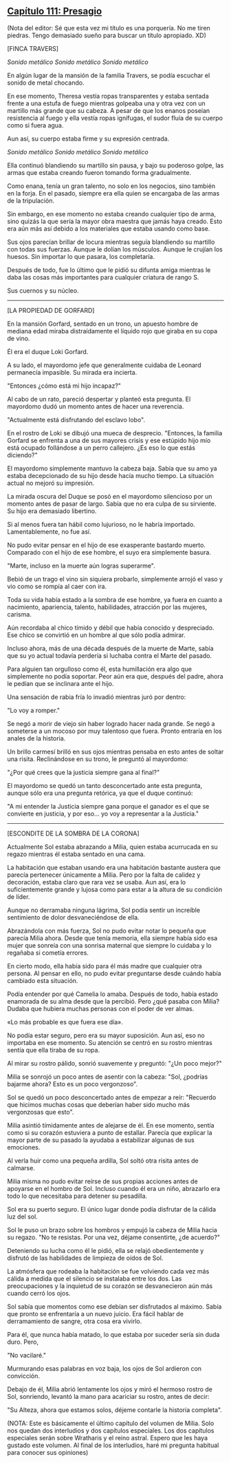 
## [Capítulo 111: Presagio](https://novelnext.dramanovels.io/nc/son-of-the-hero-king/chapter-111-foreshadowing "Capítulo 111: Presagio")


(Nota del editor: Sé que esta vez mi título es una porquería. No me tiren piedras. Tengo demasiado sueño para buscar un título apropiado. XD)

[FINCA TRAVERS]

*Sonido metálico* *Sonido metálico* *Sonido metálico*

En algún lugar de la mansión de la familia Travers, se podía escuchar el sonido de metal chocando.

En ese momento, Theresa vestía ropas transparentes y estaba sentada frente a una estufa de fuego mientras golpeaba una y otra vez con un martillo más grande que su cabeza. A pesar de que los enanos poseían resistencia al fuego y ella vestía ropas ignífugas, el sudor fluía de su cuerpo como si fuera agua.

Aun así, su cuerpo estaba firme y su expresión centrada.

*Sonido metálico* *Sonido metálico* *Sonido metálico*

Ella continuó blandiendo su martillo sin pausa, y bajo su poderoso golpe, las armas que estaba creando fueron tomando forma gradualmente.

Como enana, tenía un gran talento, no solo en los negocios, sino también en la forja. En el pasado, siempre era ella quien se encargaba de las armas de la tripulación. 

Sin embargo, en ese momento no estaba creando cualquier tipo de arma, sino quizás la que sería la mayor obra maestra que jamás haya creado. Esto era aún más así debido a los materiales que estaba usando como base.

Sus ojos parecían brillar de locura mientras seguía blandiendo su martillo con todas sus fuerzas. Aunque le dolían los músculos. Aunque le crujían los huesos. Sin importar lo que pasara, los completaría.

Después de todo, fue lo último que le pidió su difunta amiga mientras le daba las cosas más importantes para cualquier criatura de rango S.

Sus cuernos y su núcleo.

-----

[LA PROPIEDAD DE GORFARD]

En la mansión Gorfard, sentado en un trono, un apuesto hombre de mediana edad miraba distraídamente el líquido rojo que giraba en su copa de vino. 

Él era el duque Loki Gorfard. 

A su lado, el mayordomo jefe que generalmente cuidaba de Leonard permanecía impasible. Su mirada era incierta.

"Entonces ¿cómo está mi hijo incapaz?"

Al cabo de un rato, pareció despertar y planteó esta pregunta. El mayordomo dudó un momento antes de hacer una reverencia.

"Actualmente está disfrutando del esclavo lobo".

En el rostro de Loki se dibujó una mueca de desprecio. "Entonces, la familia Gorfard se enfrenta a una de sus mayores crisis y ese estúpido hijo mío está ocupado follándose a un perro callejero. ¿Es eso lo que estás diciendo?"

El mayordomo simplemente mantuvo la cabeza baja. Sabía que su amo ya estaba decepcionado de su hijo desde hacía mucho tiempo. La situación actual no mejoró su impresión.

La mirada oscura del Duque se posó en el mayordomo silencioso por un momento antes de pasar de largo. Sabía que no era culpa de su sirviente. Su hijo era demasiado libertino.

Si al menos fuera tan hábil como lujurioso, no le habría importado. Lamentablemente, no fue así.

No pudo evitar pensar en el hijo de ese exasperante bastardo muerto. Comparado con el hijo de ese hombre, el suyo era simplemente basura.

"Marte, incluso en la muerte aún logras superarme".

Bebió de un trago el vino sin siquiera probarlo, simplemente arrojó el vaso y vio como se rompía al caer con ira.

Toda su vida había estado a la sombra de ese hombre, ya fuera en cuanto a nacimiento, apariencia, talento, habilidades, atracción por las mujeres, carisma.

Aún recordaba al chico tímido y débil que había conocido y despreciado. Ese chico se convirtió en un hombre al que sólo podía admirar.

Incluso ahora, más de una década después de la muerte de Marte, sabía que su yo actual todavía perdería si luchaba contra el Marte del pasado. 

Para alguien tan orgulloso como él, esta humillación era algo que simplemente no podía soportar. Peor aún era que, después del padre, ahora le pedían que se inclinara ante el hijo.

Una sensación de rabia fría lo invadió mientras juró por dentro:

"Lo voy a romper."

Se negó a morir de viejo sin haber logrado hacer nada grande. Se negó a someterse a un mocoso por muy talentoso que fuera. Pronto entraría en los anales de la historia.

Un brillo carmesí brilló en sus ojos mientras pensaba en esto antes de soltar una risita. Reclinándose en su trono, le preguntó al mayordomo:

"¿Por qué crees que la justicia siempre gana al final?"

El mayordomo se quedó un tanto desconcertado ante esta pregunta, aunque sólo era una pregunta retórica, ya que el duque continuó:

"A mi entender la Justicia siempre gana porque el ganador es el que se convierte en justicia, y por eso... yo voy a representar a la Justicia."

----

[ESCONDITE DE LA SOMBRA DE LA CORONA]

Actualmente Sol estaba abrazando a Milia, quien estaba acurrucada en su regazo mientras él estaba sentado en una cama. 

La habitación que estaban usando era una habitación bastante austera que parecía pertenecer únicamente a Milia. Pero por la falta de calidez y decoración, estaba claro que rara vez se usaba. Aun así, era lo suficientemente grande y lujosa como para estar a la altura de su condición de líder. 

Aunque no derramaba ninguna lágrima, Sol podía sentir un increíble sentimiento de dolor desvaneciéndose de ella.

Abrazándola con más fuerza, Sol no pudo evitar notar lo pequeña que parecía Milia ahora. Desde que tenía memoria, ella siempre había sido esa mujer que sonreía con una sonrisa maternal que siempre lo cuidaba y lo regañaba si cometía errores.

En cierto modo, ella había sido para él más madre que cualquier otra persona. Al pensar en ello, no pudo evitar preguntarse desde cuándo había cambiado esta situación.

Podía entender por qué Camelia lo amaba. Después de todo, había estado enamorada de su alma desde que la percibió. Pero ¿qué pasaba con Milia? Dudaba que hubiera muchas personas con el poder de ver almas.

«Lo más probable es que fuera ese día».

No podía estar seguro, pero era su mayor suposición. Aun así, eso no importaba en ese momento. Su atención se centró en su rostro mientras sentía que ella tiraba de su ropa.

Al mirar su rostro pálido, sonrió suavemente y preguntó: "¿Un poco mejor?"

Milia se sonrojó un poco antes de asentir con la cabeza: "Sol, ¿podrías bajarme ahora? Esto es un poco vergonzoso".

Sol se quedó un poco desconcertado antes de empezar a reír: "Recuerdo que hicimos muchas cosas que deberían haber sido mucho más vergonzosas que esto".

Milia asintió tímidamente antes de alejarse de él. En ese momento, sentía como si su corazón estuviera a punto de estallar. Parecía que explicar la mayor parte de su pasado la ayudaba a estabilizar algunas de sus emociones.

Al verla huir como una pequeña ardilla, Sol soltó otra risita antes de calmarse.

Milia misma no pudo evitar reírse de sus propias acciones antes de apoyarse en el hombro de Sol. Incluso cuando él era un niño, abrazarlo era todo lo que necesitaba para detener su pesadilla. 

Sol era su puerto seguro. El único lugar donde podía disfrutar de la cálida luz del sol.

Sol le puso un brazo sobre los hombros y empujó la cabeza de Milia hacia su regazo. "No te resistas. Por una vez, déjame consentirte, ¿de acuerdo?"

Deteniendo su lucha como él le pidió, ella se relajó obedientemente y disfrutó de las habilidades de limpieza de oídos de Sol.

La atmósfera que rodeaba la habitación se fue volviendo cada vez más cálida a medida que el silencio se instalaba entre los dos. Las preocupaciones y la inquietud de su corazón se desvanecieron aún más cuando cerró los ojos.

Sol sabía que momentos como ese debían ser disfrutados al máximo. Sabía que pronto se enfrentaría a un nuevo juicio. Era fácil hablar de derramamiento de sangre, otra cosa era vivirlo.

Para él, que nunca había matado, lo que estaba por suceder sería sin duda duro. Pero,

"No vacilaré."

Murmurando esas palabras en voz baja, los ojos de Sol ardieron con convicción.

Debajo de él, Milia abrió lentamente los ojos y miró el hermoso rostro de Sol, sonriendo, levantó la mano para acariciar su rostro, antes de decir:

"Su Alteza, ahora que estamos solos, déjeme contarle la historia completa".

(NOTA: Este es básicamente el último capítulo del volumen de Milia. Solo nos quedan dos interludios y dos capítulos especiales. Los dos capítulos especiales serán sobre Wratharis y el reino astral. Espero que les haya gustado este volumen. Al final de los interludios, haré mi pregunta habitual para conocer sus opiniones)